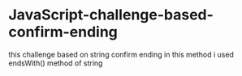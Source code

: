 # JavaScript-challenge-based-confirm-ending
this challenge based on string confirm ending in this method i used endsWith() method  of string

